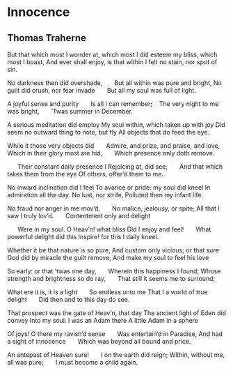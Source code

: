 # Innocence
## Thomas Traherne
But that which most I wonder at, which most
I did esteem my bliss, which most I boast,
And ever shall enjoy, is that within
I felt no stain, nor spot of sin.

No darkness then did overshade,
      But all within was pure and bright,
No guilt did crush, nor fear invade
      But all my soul was full of light.

A joyful sense and purity
      Is all I can remember;
   The very night to me was bright,
      ’Twas summer in December.

A serious meditation did employ
My soul within, which taken up with joy
Did seem no outward thing to note, but fly
All objects that do feed the eye.

While it those very objects did
      Admire, and prize, and praise, and love,
Which in their glory most are hid,
      Which presence only doth remove.

      Their constant daily presence I
Rejoicing at, did see;
      And that which takes them from the eye
Of others, offer’d them to me.

No inward inclination did I feel
To avarice or pride: my soul did kneel
In admiration all the day. No lust, nor strife,
Polluted then my infant life.

No fraud nor anger in me mov’d,
      No malice, jealousy, or spite;
All that I saw I truly lov’d.
      Contentment only and delight

      Were in my soul. O Heav’n! what bliss
Did I enjoy and feel!
      What powerful delight did this
Inspire! for this I daily kneel.

Whether it be that nature is so pure,
And custom only vicious; or that sure
God did by miracle the guilt remove,
And make my soul to feel his love

So early: or that ’twas one day,
      Wherein this happiness I found;
Whose strength and brightness so do ray,
      That still it seems me to surround;

What ere it is, it is a light
      So endless unto me
That I a world of true delight
      Did then and to this day do see.

That prospect was the gate of Heav’n, that day
The ancient light of Eden did convey
Into my soul: I was an Adam there
A little Adam in a sphere

Of joys! O there my ravish’d sense
      Was entertain’d in Paradise,
And had a sight of innocence
      Which was beyond all bound and price.

An antepast of Heaven sure!
      I on the earth did reign;
Within, without me, all was pure;
      I must become a child again.